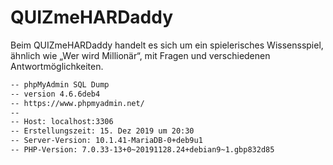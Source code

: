 # QUIZmeHARDaddy

Beim QUIZmeHARDaddy handelt es sich um ein spielerisches Wissensspiel, ähnlich wie „Wer wird Millionär“, mit Fragen und verschiedenen Antwortmöglichkeiten.


```bash
-- phpMyAdmin SQL Dump
-- version 4.6.6deb4
-- https://www.phpmyadmin.net/
--
-- Host: localhost:3306
-- Erstellungszeit: 15. Dez 2019 um 20:30
-- Server-Version: 10.1.41-MariaDB-0+deb9u1
-- PHP-Version: 7.0.33-13+0~20191128.24+debian9~1.gbp832d85
```
